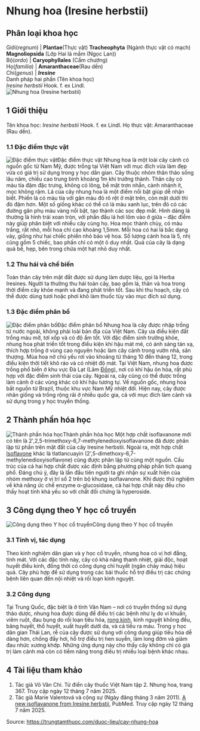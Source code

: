 # Nhung hoa (Iresine herbstii)

Phân loại khoa học  
---  
Giới(_regnum_) |  **Plantae**(Thực vật) **Tracheophyta** (Ngành thực vật có mạch) **Magnoliopsida** (Lớp Hai lá mầm (Ngọc Lan))  
Bộ(_ordo_) | **Caryophyllales** (Cẩm chướng)  
Họ(_familia_) | **Amaranthaceae**(Rau dền)  
Chi(_genus_) | **_Iresine_**  
Danh pháp hai phần (Tên khoa học)  
_Iresine herbstii_ Hook. f. ex Lindl.  
![Nhung hoa \(Iresine herbstii\)](https://trungtamthuoc.com/images/others/nhung-hoa-5320.jpg)
##  1 Giới thiệu
Tên khoa học: _Iresine herbstii_ Hook. f. ex Lindl.
Họ thực vật: Amaranthaceae (Rau dền).
### 1.1 Đặc điểm thực vật
![Đặc điểm thực vật](https://trungtamthuoc.com/images/item/nhung-hoa-0.jpg)Đặc điểm thực vật
Nhung hoa là một loài cây cảnh có nguồn gốc từ Nam Mỹ, được trồng tại Việt Nam với mục đích vừa làm đẹp vừa có giá trị sử dụng trong y học dân gian. Cây thuộc nhóm thân thảo sống lâu năm, chiều cao trung bình khoảng 1m khi trưởng thành. Thân cây có màu tía đậm đặc trưng, không có lông, bề mặt trơn nhẵn, cành nhánh ít, mọc không rậm.
Lá của cây nhung hoa là một điểm nổi bật giúp dễ nhận biết. Phiến lá có màu tía với gân màu đỏ rõ rệt ở mặt trên, còn mặt dưới thì đỏ đậm hơn. Một số giống khác có thể có lá màu xanh lục, trên đó có các đường gân phụ màu vàng nổi bật, tạo thành các sọc đẹp mắt. Hình dáng lá thường là hình trái xoan tròn, với phần đầu lá hơi lõm vào ở giữa – đặc điểm này giúp phân biệt với nhiều cây cùng họ.
Hoa mọc thành chùy, có màu trắng, rất nhỏ, mỗi hoa chỉ cao khoảng 1,5mm. Mỗi hoa có hai lá bắc dạng vảy, giống như hai chiếc phiến nhỏ bảo vệ hoa. Số lượng cánh hoa là 5, nhị cũng gồm 5 chiếc, bao phấn chỉ có một ô duy nhất. Quả của cây là dạng quả bế, hẹp, bên trong chứa một hạt nhỏ duy nhất.
### 1.2 Thu hái và chế biến
Toàn thân cây trên mặt đất được sử dụng làm dược liệu, gọi là Herba Iresines. Người ta thường thu hái toàn cây, bao gồm lá, thân và hoa trong thời điểm cây khỏe mạnh và đang phát triển tốt. Sau khi thu hoạch, cây có thể được dùng tươi hoặc phơi khô làm thuốc tùy vào mục đích sử dụng.
### 1.3 Đặc điểm phân bố
![Đặc điểm phân bố](https://trungtamthuoc.com/images/item/nhung-hoa-1.jpg)Đặc điểm phân bố
Nhung hoa là cây được nhập trồng từ nước ngoài, không phải loài bản địa của Việt Nam. Cây ưa điều kiện đất trồng màu mỡ, tơi xốp và có độ ẩm tốt. Với đặc điểm sinh trưởng khỏe, nhung hoa phát triển tốt trong điều kiện khí hậu mát mẻ, có ánh sáng tán xạ, thích hợp trồng ở vùng cao nguyên hoặc làm cây cảnh trong vườn nhà, sân thượng.
Mùa hoa nở chủ yếu rơi vào khoảng từ tháng 10 đến tháng 12, trong điều kiện thời tiết khô ráo và có nhiệt độ mát.
Tại Việt Nam, nhung hoa được trồng phổ biến ở khu vực Đà Lạt (Lâm [Đồng](https://trungtamthuoc.com/hoat-chat/dong "Đồng")), nơi có khí hậu ôn hòa, rất phù hợp với đặc điểm sinh thái của cây. Ngoài ra, cây cũng có thể được trồng làm cảnh ở các vùng khác có khí hậu tương tự.
Về nguồn gốc, nhung hoa bắt nguồn từ Brazil, thuộc khu vực Nam Mỹ nhiệt đới. Hiện nay, cây được nhân giống và trồng rộng rãi ở nhiều quốc gia, cả với mục đích làm cảnh và sử dụng trong y học truyền thống.
##  2 Thành phần hóa học
![Thành phần hóa học](https://trungtamthuoc.com/images/item/nhung-hoa-2.jpg)Thành phần hóa học
Một hợp chất isoflavanone mới có tên là 2',2,5-trimethoxy-6,7-methylenedioxyisoflavanone đã được phân lập từ phần trên mặt đất của cây Iresine herbstii. Ngoài ra, một hợp chất [Isoflavone](https://trungtamthuoc.com/hoat-chat/isoflavone "Isoflavone") khác là tlatlancuayin (2',5-dimethoxy-6,7-methylenedioxyisoflavone) cũng được phân lập từ cùng một nguồn. Cấu trúc của cả hai hợp chất được xác định bằng phương pháp phân tích quang phổ.
Đáng chú ý, đây là lần đầu tiên người ta ghi nhận sự xuất hiện của nhóm methoxy ở vị trí số 2 trên bộ khung isoflavanone. Khi được thử nghiệm về khả năng ức chế enzyme α-glucosidase, cả hai hợp chất này đều cho thấy hoạt tính khá yếu so với chất đối chứng là hyperoside.
##  3 Công dụng theo Y học cổ truyền
![Công dụng theo Y học cổ truyền](https://trungtamthuoc.com/images/item/nhung-hoa-3.jpg)Công dụng theo Y học cổ truyền
### 3.1 Tính vị, tác dụng
Theo kinh nghiệm dân gian và y học cổ truyền, nhung hoa có vị hơi đắng, tính mát. Với các đặc tính này, cây có khả năng thanh nhiệt, giải độc, hoạt huyết điều kinh, đồng thời có công dụng chỉ huyết (ngăn chảy máu) hiệu quả. Cây phù hợp để sử dụng trong các bài thuốc hỗ trợ điều trị các chứng bệnh liên quan đến nội nhiệt và rối loạn kinh nguyệt.
### 3.2 Công dụng
Tại Trung Quốc, đặc biệt là ở tỉnh Vân Nam – nơi có truyền thống sử dụng thảo dược, nhung hoa được dùng để điều trị các bệnh như lỵ do vi khuẩn, viêm ruột, đau bụng do rối loạn tiêu hóa, [rong kinh](https://trungtamthuoc.com/bai-viet/rong-kinh-rong-huyet "rong kinh"), kinh nguyệt không đều, băng huyết, thổ huyết, xuất huyết dưới da, và cả tiểu ra máu.
Trong y học dân gian Thái Lan, rễ của cây được sử dụng với công dụng giúp tiêu hóa dễ dàng hơn, chống đầy hơi, hỗ trợ điều trị hen suyễn, làm long đờm và giảm đau nhức xương khớp. Những ứng dụng này cho thấy cây không chỉ có giá trị làm cảnh mà còn có tiềm năng trong điều trị nhiều loại bệnh khác nhau.
##  4 Tài liệu tham khảo
  1. Tác giả Võ Văn Chi. Từ điển cây thuốc Việt Nam tập 2. Nhung hoa, trang 367. Truy cập ngày 12 tháng 7 năm 2025.
  2. Tác giả Marie Valentová và cộng sự (Ngày đăng tháng 3 năm 2011). [A new isoflavanone from Iresine herbstii](https://pubmed.ncbi.nlm.nih.gov/20965235/), PubMed. Truy cập ngày 12 tháng 7 năm 2025.




Source: https://trungtamthuoc.com/duoc-lieu/cay-nhung-hoa